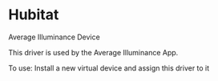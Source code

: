 # Hubitat

Average Illuminance Device

This driver is used by the Average Illuminance App.

To use: Install a new virtual device and assign this driver to it


